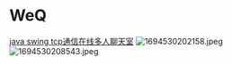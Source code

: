 # WeQ
[java swing tcp通信在线多人聊天室](https://www.bilibili.com/video/BV1qv4y1x7YU/?spm_id_from=333.999.0.0&vd_source=cca6e92bc0fb1bb0a049f95f343efa8c)
![1694530202158.jpeg](https://img1.imgtp.com/2023/09/12/qJZpx90M.jpeg)
![1694530208543.jpeg](https://img1.imgtp.com/2023/09/12/WDfuI0oI.jpeg)
